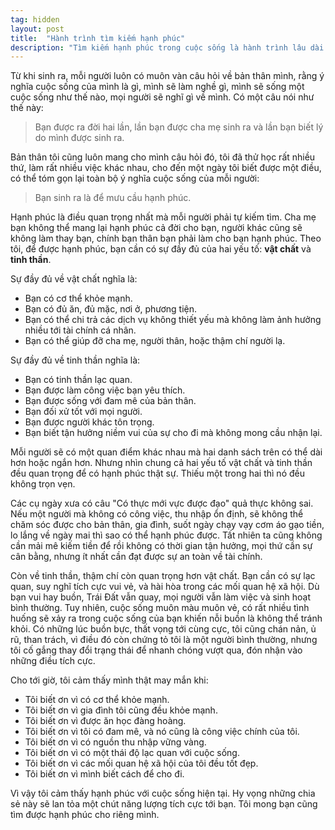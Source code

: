 ```yaml
---
tag: hidden
layout: post
title:  "Hành trình tìm kiếm hạnh phúc"
description: "Tìm kiếm hạnh phúc trong cuộc sống là hành trình lâu dài và thú vị, là đích đến tất cả mọi người đều muốn hướng tới."
---
```

Từ khi sinh ra, mỗi người luôn có muôn vàn câu hỏi về bản thân mình, rằng ý nghĩa cuộc sống của mình là gì, mình sẽ làm nghề gì, mình sẽ sống một cuộc sống như thế nào, mọi người sẽ nghĩ gì về mình. Có một câu nói như thế này:

> Bạn được ra đời hai lần, lần bạn được cha mẹ sinh ra và lần bạn biết lý do mình được sinh ra.

Bản thân tôi cũng luôn mang cho mình câu hỏi đó, tôi đã thử học rất nhiều thứ, làm rất nhiều việc khác nhau, cho đến một ngày tôi biết được một điều, có thể tóm gọn lại toàn bộ ý nghĩa cuộc sống của mỗi người:

> Bạn sinh ra là để mưu cầu hạnh phúc.

Hạnh phúc là điều quan trọng nhất mà mỗi người phải tự kiếm tìm. Cha mẹ bạn không thể mang lại hạnh phúc cả đời cho bạn, người khác cũng sẽ không làm thay bạn, chính bạn thân bạn phải làm cho bạn hạnh phúc. Theo tôi, để được hạnh phúc, bạn cần có sự đầy đủ của hai yếu tố: <b>vật chất</b> và <b>tinh thần</b>.

Sự đầy đủ về vật chất nghĩa là:
- Bạn có cơ thể khỏe mạnh.
- Bạn có đủ ăn, đủ mặc, nơi ở, phương tiện.
- Bạn có thể chi trả các dịch vụ không thiết yếu mà không làm ảnh hưởng nhiều tới tài chính cá nhân.
- Bạn có thể giúp đỡ cha mẹ, người thân, hoặc thậm chí người lạ.


Sự đầy đủ về tinh thần nghĩa là:
- Bạn có tinh thần lạc quan.
- Bạn được làm công việc bạn yêu thích.
- Bạn được sống với đam mê của bản thân.
- Bạn đối xử tốt với mọi người.
- Bạn được người khác tôn trọng.
- Bạn biết tận hưởng niềm vui của sự cho đi mà không mong cầu nhận lại.

Mỗi người sẽ có một quan điểm khác nhau mà hai danh sách trên có thể dài hơn hoặc ngắn hơn. Nhưng nhìn chung cả hai yếu tố vật chất và tinh thần đều quan trọng để có hạnh phúc thật sự. Thiếu một trong hai thì nó đều không trọn vẹn.

Các cụ ngày xưa có câu "Có thực mới vực được đạo" quả thực không sai. Nếu một người mà không có công việc, thu nhập ổn định, sẽ không thể chăm sóc được cho bản thân, gia đình, suốt ngày chạy vạy cơm áo gạo tiền, lo lắng về ngày mai thì sao có thể hạnh phúc được. Tất nhiên ta cũng không cần mải mê kiếm tiền để rồi không có thời gian tận hưởng, mọi thứ cần sự cân bằng, nhưng ít nhất cần đạt được sự an toàn về tài chính.

Còn về tinh thần, thậm chí còn quan trọng hơn vật chất. Bạn cần có sự lạc quan, suy nghĩ tích cực vui vẻ, và hài hòa trong các mối quan hệ xã hội. Dù bạn vui hay buồn, Trái Đất vẫn quay, mọi người vẫn làm việc và sinh hoạt bình thường. Tuy nhiên, cuộc sống muôn màu muôn vẻ, có rất nhiều tình huống sẽ xảy ra trong cuộc sống của bạn khiến nỗi buồn là không thể tránh khỏi. Có những lúc buồn bực, thất vọng tới cùng cực, tôi cũng chán nản, ủ rũ, than trách, vì điều đó còn chứng tỏ tôi là một người bình thường, nhưng tôi cố gắng thay đổi trạng thái để nhanh chóng vượt qua, đón nhận vào những điều tích cực.

Cho tới giờ, tôi cảm thấy mình thật may mắn khi:

- Tôi biết ơn vì có cơ thể khỏe mạnh.
- Tôi biết ơn vì gia đình tôi cũng đều khỏe mạnh.
- Tôi biết ơn vì được ăn học đàng hoàng.
- Tôi biết ơn vì tôi có đam mê, và nó cũng là công việc chính của tôi.
- Tôi biết ơn vì có nguồn thu nhập vững vàng.
- Tôi biết ơn vì có một thái độ lạc quan với cuộc sống.
- Tôi biết ơn vì các mối quan hệ xã hội của tôi đều tốt đẹp.
- Tôi biết ơn vì mình biết cách để cho đi.

Vì vậy tôi cảm thấy hạnh phúc với cuộc sống hiện tại. Hy vọng những chia sẻ này sẽ lan tỏa một chút năng lượng tích cực tới bạn. Tôi mong bạn cũng tìm được hạnh phúc cho riêng mình.